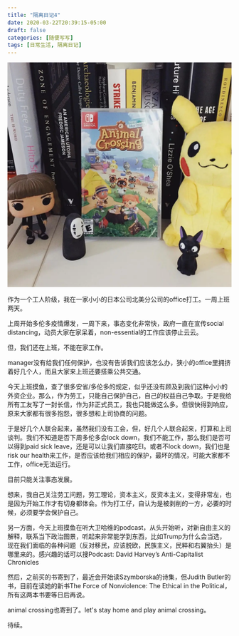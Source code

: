 ```yaml
---
title: "隔离日记4"
date: 2020-03-22T20:39:15-05:00
draft: false
categories: [随便写写]
tags: [日常生活, 隔离日记]
---
```


![image](/images/p70836696.webp)

作为一个工人阶级，我在一家小小的日本公司北美分公司的office打工。一周上班两天。
<!--more-->
上周开始多伦多疫情爆发，一周下来，事态变化非常快，政府一直在宣传social distancing，动员大家在家呆着，non-essential的工作应该停止云云。

但，我们还在上班，不能在家工作。

manager没有给我们任何保护，也没有告诉我们应该怎么办，狭小的office里拥挤着好几个人，而且大家来上班还要搭乘公共交通。

今天上班摸鱼，查了很多安省/多伦多的规定，似乎还没有顾及到我们这种小小的外资企业。那么，作为劳工，只能自己保护自己，自己的权益自己争取。于是我给所有工友写了一封长信，作为非正式员工，我也只能做这么多。但很快得到响应，原来大家都有很多抱怨，很多想和上司协商的问题。

于是好几个人联合起来，虽然我们没有工会，但，好几个人联合起来，打算和上司谈判。我们不知道是否下周多伦多会lock down，我们不能工作，那么我们是否可以得到paid sick leave，还是可以让我们直接吃EI。或者不lock down，我们也是risk our health来工作，是否应该给我们相应的保护，最坏的情况，可能大家都不工作，office无法运行。

目前只能关注事态发展。

想来，我自己关注劳工问题，劳工理论，资本主义，反资本主义，变得非常左，也是因为开始工作才有切身都体会。作为打工仔，自认为是被剥削的一方，必要的时候，必须要学会保护自己。

另一方面，今天上班摸鱼在听大卫哈维的podcast，从头开始听，对新自由主义的解释，联系当下政治图景，听起来非常能学到东西，比如Trump为什么会当选，现在我们面临的各种问题（反对移民，应该脱欧，民族主义，民粹和右翼抬头）是哪里来的。感兴趣的话可以搜Podcast: David Harvey’s Anti-Capitalist Chronicles

然后，之前买的书寄到了，最近会开始读Szymborska的诗集，但Judith Butler的书，目前在读她的新书The Force of Nonviolence: The Ethical in the Political，所有这两本书要等日后再说。

animal crossing也寄到了。let's stay home and play animal crossing。

待续。